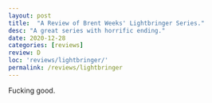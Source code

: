 ```yaml
---
layout: post
title:  "A Review of Brent Weeks' Lightbringer Series."
desc: "A great series with horrific ending."
date: 2020-12-28
categories: [reviews]
review: D
loc: 'reviews/lightbringer/'
permalink: /reviews/lightbringer
---
```


Fucking good.

